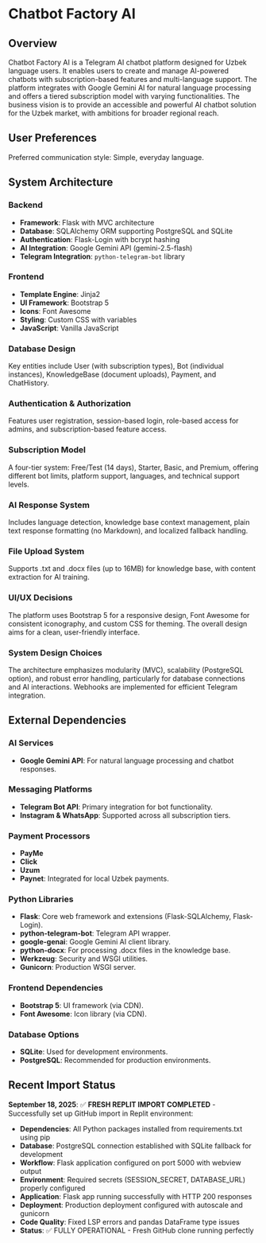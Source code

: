 # Chatbot Factory AI

## Overview

Chatbot Factory AI is a Telegram AI chatbot platform designed for Uzbek language users. It enables users to create and manage AI-powered chatbots with subscription-based features and multi-language support. The platform integrates with Google Gemini AI for natural language processing and offers a tiered subscription model with varying functionalities. The business vision is to provide an accessible and powerful AI chatbot solution for the Uzbek market, with ambitions for broader regional reach.

## User Preferences

Preferred communication style: Simple, everyday language.

## System Architecture

### Backend
-   **Framework**: Flask with MVC architecture
-   **Database**: SQLAlchemy ORM supporting PostgreSQL and SQLite
-   **Authentication**: Flask-Login with bcrypt hashing
-   **AI Integration**: Google Gemini API (gemini-2.5-flash)
-   **Telegram Integration**: `python-telegram-bot` library

### Frontend
-   **Template Engine**: Jinja2
-   **UI Framework**: Bootstrap 5
-   **Icons**: Font Awesome
-   **Styling**: Custom CSS with variables
-   **JavaScript**: Vanilla JavaScript

### Database Design
Key entities include User (with subscription types), Bot (individual instances), KnowledgeBase (document uploads), Payment, and ChatHistory.

### Authentication & Authorization
Features user registration, session-based login, role-based access for admins, and subscription-based feature access.

### Subscription Model
A four-tier system: Free/Test (14 days), Starter, Basic, and Premium, offering different bot limits, platform support, languages, and technical support levels.

### AI Response System
Includes language detection, knowledge base context management, plain text response formatting (no Markdown), and localized fallback handling.

### File Upload System
Supports .txt and .docx files (up to 16MB) for knowledge base, with content extraction for AI training.

### UI/UX Decisions
The platform uses Bootstrap 5 for a responsive design, Font Awesome for consistent iconography, and custom CSS for theming. The overall design aims for a clean, user-friendly interface.

### System Design Choices
The architecture emphasizes modularity (MVC), scalability (PostgreSQL option), and robust error handling, particularly for database connections and AI interactions. Webhooks are implemented for efficient Telegram integration.

## External Dependencies

### AI Services
-   **Google Gemini API**: For natural language processing and chatbot responses.

### Messaging Platforms
-   **Telegram Bot API**: Primary integration for bot functionality.
-   **Instagram & WhatsApp**: Supported across all subscription tiers.

### Payment Processors
-   **PayMe**
-   **Click**
-   **Uzum**
-   **Paynet**: Integrated for local Uzbek payments.

### Python Libraries
-   **Flask**: Core web framework and extensions (Flask-SQLAlchemy, Flask-Login).
-   **python-telegram-bot**: Telegram API wrapper.
-   **google-genai**: Google Gemini AI client library.
-   **python-docx**: For processing .docx files in the knowledge base.
-   **Werkzeug**: Security and WSGI utilities.
-   **Gunicorn**: Production WSGI server.

### Frontend Dependencies
-   **Bootstrap 5**: UI framework (via CDN).
-   **Font Awesome**: Icon library (via CDN).

### Database Options
-   **SQLite**: Used for development environments.
-   **PostgreSQL**: Recommended for production environments.

## Recent Import Status

**September 18, 2025**: ✅ **FRESH REPLIT IMPORT COMPLETED** - Successfully set up GitHub import in Replit environment:
- **Dependencies**: All Python packages installed from requirements.txt using pip
- **Database**: PostgreSQL connection established with SQLite fallback for development  
- **Workflow**: Flask application configured on port 5000 with webview output
- **Environment**: Required secrets (SESSION_SECRET, DATABASE_URL) properly configured
- **Application**: Flask app running successfully with HTTP 200 responses
- **Deployment**: Production deployment configured with autoscale and gunicorn
- **Code Quality**: Fixed LSP errors and pandas DataFrame type issues
- **Status**: ✅ FULLY OPERATIONAL - Fresh GitHub clone running perfectly